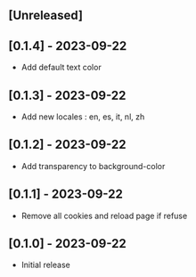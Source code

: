 ## [Unreleased]

## [0.1.4] - 2023-09-22

- Add default text color

## [0.1.3] - 2023-09-22

- Add new locales : en, es, it, nl, zh

## [0.1.2] - 2023-09-22

- Add transparency to background-color

## [0.1.1] - 2023-09-22

- Remove all cookies and reload page if refuse

## [0.1.0] - 2023-09-22

- Initial release
